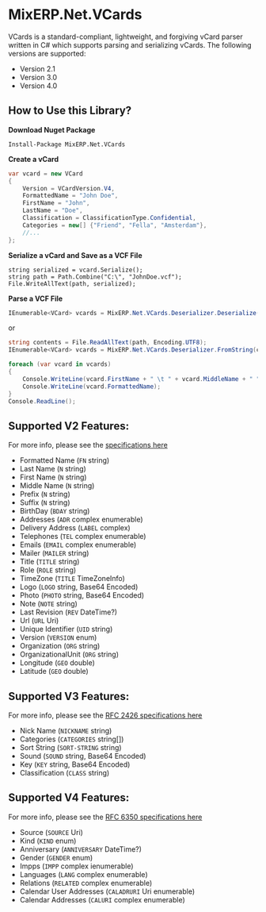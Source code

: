 # MixERP.Net.VCards

VCards is a standard-compliant, lightweight, and forgiving vCard parser written in C# which supports parsing and serializing vCards. The following versions are supported:

- Version 2.1
- Version 3.0
- Version 4.0

## How to Use this Library?

**Download Nuget Package**

```nuget
Install-Package MixERP.Net.VCards
```

**Create a vCard**

```csharp
var vcard = new VCard
{
    Version = VCardVersion.V4,
    FormattedName = "John Doe",
    FirstName = "John",
    LastName = "Doe",
    Classification = ClassificationType.Confidential,
    Categories = new[] {"Friend", "Fella", "Amsterdam"},
    //...
};
```
**Serialize a vCard and Save as a VCF File**

```
string serialized = vcard.Serialize();
string path = Path.Combine("C:\", "JohnDoe.vcf");
File.WriteAllText(path, serialized);
```

**Parse a VCF File**
```csharp
IEnumerable<VCard> vcards = MixERP.Net.VCards.Deserializer.Deserialize(path);
```
or

```csharp
string contents = File.ReadAllText(path, Encoding.UTF8);
IEnumerable<VCard> vcards = MixERP.Net.VCards.Deserializer.FromString(contents);

foreach (var vcard in vcards)
{
    Console.WriteLine(vcard.FirstName + " \t " + vcard.MiddleName + " " + vcard.LastName);
    Console.WriteLine(vcard.FormattedName);
}
Console.ReadLine();
```


## Supported V2 Features:
For more info, please see the [specifications here](https://www.imc.org/pdi/vcard-21.txt)

- Formatted Name (`FN` string)
- Last Name (`N` string)
- First Name (`N` string)
- Middle Name (`N` string)
- Prefix (`N` string)
- Suffix (`N` string)
- BirthDay (`BDAY` string)
- Addresses (`ADR` complex enumerable)
- Delivery Address (`LABEL` complex)
- Telephones (`TEL` complex enumerable)
- Emails  (`EMAIL` complex enumerable)
- Mailer (`MAILER` string)
- Title (`TITLE` string)
- Role (`ROLE` string)
- TimeZone (`TITLE` TimeZoneInfo)
- Logo (`LOGO` string, Base64 Encoded)
- Photo (`PHOTO` string, Base64 Encoded)
- Note (`NOTE` string)
- Last Revision (`REV` DateTime?)
- Url (`URL` Uri)
- Unique Identifier (`UID` string)
- Version (`VERSION` enum)
- Organization (`ORG` string)
- OrganizationalUnit (`ORG` string)
- Longitude (`GEO` double)
- Latitude (`GEO` double)

## Supported V3 Features:
For more info, please see the [RFC 2426 specifications here](https://www.ietf.org/rfc/rfc2426.txt)
- Nick Name (`NICKNAME` string)
- Categories (`CATEGORIES` string[])
- Sort String (`SORT-STRING` string) 
- Sound (`SOUND` string, Base64 Encoded)
- Key  (`KEY` string, Base64 Encoded)
- Classification (`CLASS` string)

## Supported V4 Features:
For more info, please see the [RFC 6350 specifications here](https://www.ietf.org/rfc/rfc6350.txt)

- Source (`SOURCE` Uri)
- Kind (`KIND` enum)
- Anniversary (`ANNIVERSARY` DateTime?)
- Gender (`GENDER` enum)
- Impps (`IMPP` complex ienumerable)
- Languages (`LANG` complex enumerable)
- Relations (`RELATED` complex enumerable)
- Calendar User Addresses (`CALADRURI` Uri enumerable) 
- Calendar Addresses (`CALURI` complex enumerable)

